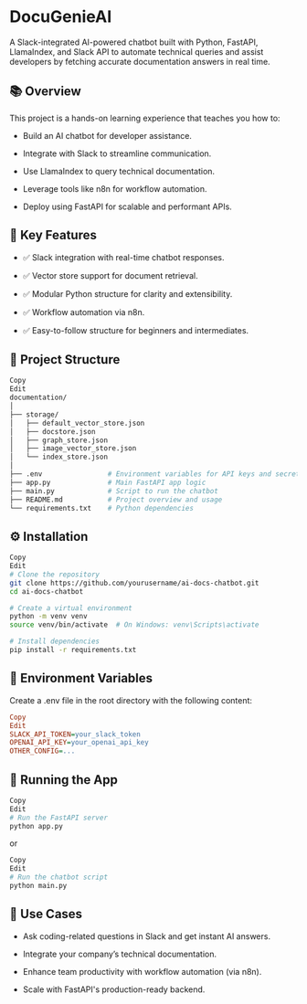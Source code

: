 <h1>DocuGenieAI</h1>

A Slack-integrated AI-powered chatbot built with Python, FastAPI, LlamaIndex, and Slack API to automate technical queries and assist developers by fetching accurate documentation answers in real time.


## 📚 Overview
This project is a hands-on learning experience that teaches you how to:

 - Build an AI chatbot for developer assistance.

 - Integrate with Slack to streamline communication.

 - Use LlamaIndex to query technical documentation.

 - Leverage tools like n8n for workflow automation.

 - Deploy using FastAPI for scalable and performant APIs.


## 🧠 Key Features
 - ✅ Slack integration with real-time chatbot responses.

 - ✅ Vector store support for document retrieval.

 - ✅ Modular Python structure for clarity and extensibility.

 - ✅ Workflow automation via n8n.

 - ✅ Easy-to-follow structure for beginners and intermediates.



## 📁 Project Structure
```bash
Copy
Edit
documentation/
│
├── storage/
│   ├── default_vector_store.json
│   ├── docstore.json
│   ├── graph_store.json
│   ├── image_vector_store.json
│   └── index_store.json
│
├── .env                # Environment variables for API keys and secrets
├── app.py              # Main FastAPI app logic
├── main.py             # Script to run the chatbot
├── README.md           # Project overview and usage
└── requirements.txt    # Python dependencies
```

## ⚙️ Installation
```bash
Copy
Edit
# Clone the repository
git clone https://github.com/yourusername/ai-docs-chatbot.git
cd ai-docs-chatbot

# Create a virtual environment
python -m venv venv
source venv/bin/activate  # On Windows: venv\Scripts\activate

# Install dependencies
pip install -r requirements.txt

```


## 🔑 Environment Variables
Create a .env file in the root directory with the following content:

```ini
Copy
Edit
SLACK_API_TOKEN=your_slack_token
OPENAI_API_KEY=your_openai_api_key
OTHER_CONFIG=...
```

## 🚀 Running the App
```bash
Copy
Edit
# Run the FastAPI server
python app.py
```
or

```bash
Copy
Edit
# Run the chatbot script
python main.py
```

## 🧪 Use Cases
 - Ask coding-related questions in Slack and get instant AI answers.

 - Integrate your company’s technical documentation.

 - Enhance team productivity with workflow automation (via n8n).

 - Scale with FastAPI's production-ready backend.


